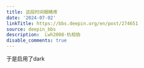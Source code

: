 ```yaml
---
title: 这段时间眼睛疼
date: '2024-07-02'
linkTitle: https://bbs.deepin.org/en/post/274651
source: deepin_bbs
description:  Lwh2008-朹桧妫 
disable_comments: true
---
```

于是启用了dark 
